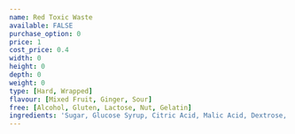 ```yaml
---
name: Red Toxic Waste
available: FALSE
purchase_option: 0
price: 1
cost_price: 0.4
width: 0
height: 0
depth: 0
weight: 0
type: [Hard, Wrapped]
flavour: [Mixed Fruit, Ginger, Sour]
free: [Alcohol, Gluten, Lactose, Nut, Gelatin]
ingredients: 'Sugar, Glucose Syrup, Citric Acid, Malic Acid, Dextrose, Maltodextrin, Glazing Agents: Beeswax'
---
```

